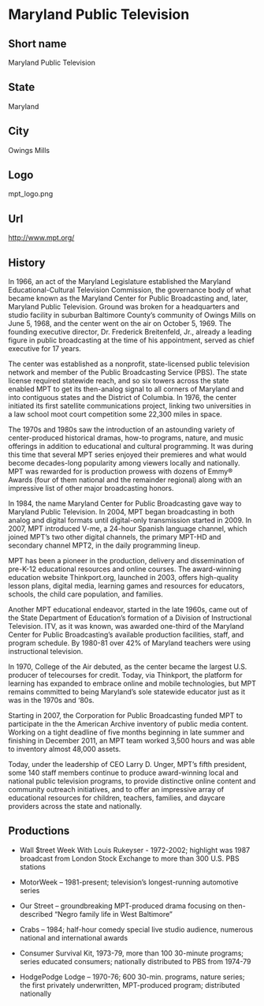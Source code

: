 # Maryland Public Television

## Short name

Maryland Public Television

## State

Maryland

## City

Owings Mills

## Logo

mpt_logo.png

## Url

http://www.mpt.org/

## History

In 1966, an act of the Maryland Legislature established the Maryland
Educational-Cultural Television Commission, the governance body of what became
known as the Maryland Center for Public Broadcasting and, later, Maryland Public
Television. Ground was broken for a headquarters and studio facility in suburban
Baltimore County’s community of Owings Mills on June 5, 1968, and the center went
on the air on October 5, 1969.  The founding executive director, Dr. Frederick
Breitenfeld, Jr., already a leading figure in public broadcasting at the time
of his appointment, served as chief executive for 17 years.

The center was established
as a nonprofit, state-licensed public television network and member of the Public
Broadcasting Service (PBS).  The state license required statewide reach, and so
six towers across the state enabled MPT to get its then-analog signal to all corners
of Maryland and into contiguous states and the District of Columbia.  In 1976,
the center initiated its first satellite communications project, linking two universities
in a law school moot court competition some 22,300 miles in space.

The 1970s
and 1980s saw the introduction of an astounding variety of center-produced historical
dramas, how-to programs, nature, and music offerings in addition to educational
and cultural programming. It was during this time that several MPT series enjoyed
their premieres and what would become decades-long popularity among viewers locally
and nationally.  MPT was rewarded for is production prowess with dozens of Emmy®
Awards (four of them national and the remainder regional) along with an impressive
list of other major broadcasting honors.

In 1984, the name Maryland Center for
Public Broadcasting gave way to Maryland Public Television. In 2004, MPT began
broadcasting in both analog and digital formats until digital-only transmission
started in 2009.  In 2007, MPT introduced V-me, a 24-hour Spanish language channel,
which joined MPT’s two other digital channels, the primary MPT-HD and secondary
channel MPT2, in the daily programming lineup. 

MPT has been a pioneer in the
production, delivery and dissemination of pre-K-12 educational resources and online
courses. The award-winning education website Thinkport.org, launched in 2003,
offers high-quality lesson plans, digital media, learning games and resources
for educators, schools, the child care population, and families.  

Another MPT
educational endeavor, started in the late 1960s, came out of the State Department
of Education’s formation of a Division of Instructional Television.   ITV, as
it was known, was awarded one-third of the Maryland Center for Public Broadcasting’s
available production facilities, staff, and program schedule. By 1980-81 over
42% of Maryland teachers were using instructional television. 

In 1970, College
of the Air debuted, as the center became the largest U.S. producer of telecourses
for credit. Today, via Thinkport, the platform for learning has expanded to embrace
online and mobile technologies, but MPT remains committed to being Maryland’s
sole statewide educator just as it was in the 1970s and ‘80s.  

Starting in 2007,
the Corporation for Public Broadcasting funded MPT to participate in the the American
Archive inventory of public media content. Working on a tight deadline of five
months beginning in late summer and finishing in December 2011, an MPT team worked
3,500 hours and was able to inventory almost 48,000 assets.

Today, under the
leadership of CEO Larry D. Unger, MPT’s fifth president, some 140 staff members
continue to produce award-winning local and national public television programs,
to provide distinctive online content and community outreach initiatives, and
to offer an impressive array of educational resources for children, teachers,
families, and daycare providers across the state and nationally.


## Productions

- Wall $treet Week With Louis Rukeyser - 1972-2002; highlight was
1987 broadcast from London Stock Exchange to more than 300 U.S. PBS stations

- MotorWeek – 1981-present; television’s longest-running automotive series

- Our Street – groundbreaking
MPT-produced drama focusing on then-described “Negro family life in West Baltimore”

- Crabs – 1984; half-hour comedy special live studio audience, numerous national and international
awards

- Consumer Survival Kit, 1973-79, more than 100 30-minute programs; series
educated consumers; nationally distributed to PBS from 1974-79

- HodgePodge Lodge – 1970-76; 600 30-min. programs, nature series; the first privately underwritten,
MPT-produced program; distributed nationally 

